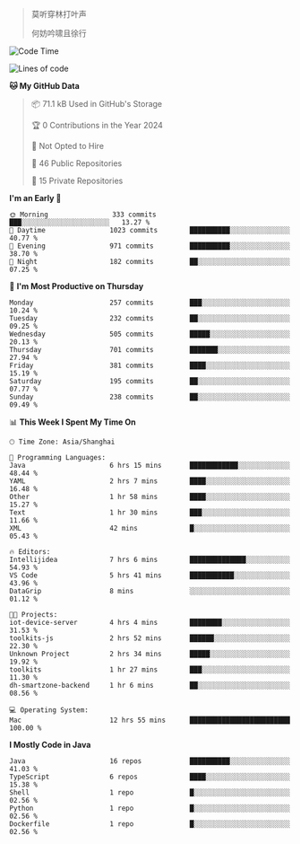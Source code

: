 > 莫听穿林打叶声
> 
> 何妨吟啸且徐行

<!-- ![Github Stats](https://github-readme-stats.vercel.app/api?username=catch6&count_private=true&show_icons=true&theme=gruvbox) -->

<!-- ![Top Langs](https://github-readme-stats.vercel.app/api/top-langs/?username=catch6&layout=compact) -->

<!--START_SECTION:waka-->
![Code Time](http://img.shields.io/badge/Code%20Time-873%20hrs%2049%20mins-blue)

![Lines of code](https://img.shields.io/badge/From%20Hello%20World%20I%27ve%20Written-9.3%20million%20lines%20of%20code-blue)

**🐱 My GitHub Data** 

> 📦 71.1 kB Used in GitHub's Storage 
 > 
> 🏆 0 Contributions in the Year 2024
 > 
> 🚫 Not Opted to Hire
 > 
> 📜 46 Public Repositories 
 > 
> 🔑 15 Private Repositories 
 > 
**I'm an Early 🐤** 

```text
🌞 Morning                333 commits         ███░░░░░░░░░░░░░░░░░░░░░░   13.27 % 
🌆 Daytime                1023 commits        ██████████░░░░░░░░░░░░░░░   40.77 % 
🌃 Evening                971 commits         ██████████░░░░░░░░░░░░░░░   38.70 % 
🌙 Night                  182 commits         ██░░░░░░░░░░░░░░░░░░░░░░░   07.25 % 
```
📅 **I'm Most Productive on Thursday** 

```text
Monday                   257 commits         ███░░░░░░░░░░░░░░░░░░░░░░   10.24 % 
Tuesday                  232 commits         ██░░░░░░░░░░░░░░░░░░░░░░░   09.25 % 
Wednesday                505 commits         █████░░░░░░░░░░░░░░░░░░░░   20.13 % 
Thursday                 701 commits         ███████░░░░░░░░░░░░░░░░░░   27.94 % 
Friday                   381 commits         ████░░░░░░░░░░░░░░░░░░░░░   15.19 % 
Saturday                 195 commits         ██░░░░░░░░░░░░░░░░░░░░░░░   07.77 % 
Sunday                   238 commits         ██░░░░░░░░░░░░░░░░░░░░░░░   09.49 % 
```


📊 **This Week I Spent My Time On** 

```text
🕑︎ Time Zone: Asia/Shanghai

💬 Programming Languages: 
Java                     6 hrs 15 mins       ████████████░░░░░░░░░░░░░   48.44 % 
YAML                     2 hrs 7 mins        ████░░░░░░░░░░░░░░░░░░░░░   16.48 % 
Other                    1 hr 58 mins        ████░░░░░░░░░░░░░░░░░░░░░   15.27 % 
Text                     1 hr 30 mins        ███░░░░░░░░░░░░░░░░░░░░░░   11.66 % 
XML                      42 mins             █░░░░░░░░░░░░░░░░░░░░░░░░   05.43 % 

🔥 Editors: 
Intellijidea             7 hrs 6 mins        ██████████████░░░░░░░░░░░   54.93 % 
VS Code                  5 hrs 41 mins       ███████████░░░░░░░░░░░░░░   43.96 % 
DataGrip                 8 mins              ░░░░░░░░░░░░░░░░░░░░░░░░░   01.12 % 

🐱‍💻 Projects: 
iot-device-server        4 hrs 4 mins        ████████░░░░░░░░░░░░░░░░░   31.53 % 
toolkits-js              2 hrs 52 mins       ██████░░░░░░░░░░░░░░░░░░░   22.30 % 
Unknown Project          2 hrs 34 mins       █████░░░░░░░░░░░░░░░░░░░░   19.92 % 
toolkits                 1 hr 27 mins        ███░░░░░░░░░░░░░░░░░░░░░░   11.30 % 
dh-smartzone-backend     1 hr 6 mins         ██░░░░░░░░░░░░░░░░░░░░░░░   08.56 % 

💻 Operating System: 
Mac                      12 hrs 55 mins      █████████████████████████   100.00 % 
```

**I Mostly Code in Java** 

```text
Java                     16 repos            ██████████░░░░░░░░░░░░░░░   41.03 % 
TypeScript               6 repos             ████░░░░░░░░░░░░░░░░░░░░░   15.38 % 
Shell                    1 repo              █░░░░░░░░░░░░░░░░░░░░░░░░   02.56 % 
Python                   1 repo              █░░░░░░░░░░░░░░░░░░░░░░░░   02.56 % 
Dockerfile               1 repo              █░░░░░░░░░░░░░░░░░░░░░░░░   02.56 % 
```




<!--END_SECTION:waka-->
